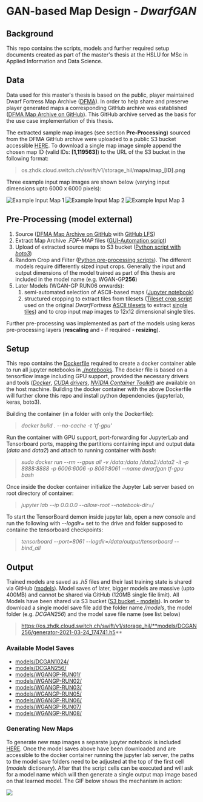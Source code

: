# GAN-based Map Design - *DwarfGAN*


## Background
This repo contains the scripts, models and further required setup documents created as part of the master's thesis at the HSLU for MSc in Applied Information and Data Science.


## Data
Data used for this master's thesis is based on the public, player maintained Dwarf Fortress Map Archive ([DFMA](https://mkv25.net/dfma/)). In order to help share and preserve player generated maps a corresponding GitHub archive was established ([DFMA Map Archive on GitHub](https://github.com/df-map-archive/dfma-map-file-archive)). This GitHub archive served as the basis for the use case implementation of this thesis.

The extracted sample map images (see section **Pre-Processing**) sourced from the DFMA GitHub archive were uploaded to a public S3 bucket accessible [HERE](https://os.zhdk.cloud.switch.ch/swift/v1/storage_hil/). To download a single map image simple append the chosen map ID (valid IDs: **[1,119563]**) to the URL of the S3 bucket in the following format:

>    os.zhdk.cloud.switch.ch/swift/v1/storage_hil/**maps/map_[ID].png**

Three example input map images are shown below (varying input dimensions upto 6000 x 6000 pixels):

![Example Input Map 1](https://github.com/phi-0/masterthesis_gan_mapdesign/blob/master/data/input_samples/map_5.png)
![Example Input Map 2](https://github.com/phi-0/masterthesis_gan_mapdesign/blob/master/data/input_samples/map_358.png)
![Example Input Map 3](https://github.com/phi-0/masterthesis_gan_mapdesign/blob/master/data/input_samples/map_78.png)


## Pre-Processing (model external)
1. Source ([DFMA Map Archive on GitHub](https://github.com/df-map-archive/dfma-map-file-archive) with [GitHub LFS](https://git-lfs.github.com/))
1. Extract Map Archive *.FDF-MAP* files ([GUI-Automation script](https://github.com/phi-0/masterthesis_gan_mapdesign/blob/master/scripts/DF_map_conversion/auto_conversion.py))
1. Upload of extracted source maps to S3 bucket ([Python script with *boto3*](https://github.com/phi-0/masterthesis_gan_mapdesign/blob/master/scripts/Map_upload/upload_maps.py))
1. Random Crop and Filter ([Python pre-processing scripts](https://github.com/phi-0/masterthesis_gan_mapdesign/tree/master/scripts/image_preprocessing)). The different models require differently sized input crops. Generally the input and output dimensions of the model trained as part of this thesis are included in the model name (e.g. WGAN-GP**256**)
1. Later Models (WGAN-GP RUN06 onwards): 
    1. semi-automated selection of ASCII-based maps ([Jupyter notebook](https://github.com/phi-0/masterthesis_gan_mapdesign/blob/master/scripts/image_preprocessing/ASCII_subset.ipynb)) 
    1. structured cropping to extract tiles from tilesets ([Tileset crop script](https://github.com/phi-0/masterthesis_gan_mapdesign/blob/master/scripts/image_preprocessing/tileset_crop.py) used on the original *DwarfFortress* [ASCII tilesets](https://github.com/phi-0/masterthesis_gan_mapdesign/blob/master/data/tiles/standard_tileset.png) to extract [single tiles](https://github.com/phi-0/masterthesis_gan_mapdesign/tree/master/data/tiles/800x600)) and to crop input map images to 12x12 dimensional single tiles.

Further pre-processing was implemented as part of the models using keras pre-processing layers (**rescaling** and - if required - **resizing**).

## Setup

This repo contains the [Dockerfile](https://github.com/phi-0/masterthesis_gan_mapdesign/blob/master/Dockerfile) required to create a docker container able to run all jupyter notebooks in [./notebooks](https://github.com/phi-0/masterthesis_gan_mapdesign/tree/master/notebooks). The docker file is based on a tensorflow image including GPU support, provided the necessary drivers and tools ([*Docker*](https://docs.docker.com/engine/install/ubuntu/), [*CUDA drivers*](https://docs.nvidia.com/cuda/cuda-toolkit-release-notes/index.html#cuda-major-component-versions), [*NVIDIA Container Toolkit*](https://docs.nvidia.com/datacenter/cloud-native/container-toolkit/install-guide.html#docker)) are available on the host machine. Building the docker container with the above Dockerfile will further clone this repo and install python dependencies (jupyterlab, keras, boto3).

Building the container (in a folder with only the Dockerfile):

> *docker build . --no-cache -t 'tf-gpu'*

Run the container with GPU support, port-forwarding for JupyterLab and Tensorboard ports, mapping the partitions containing input and output data (*data* and *data2*) and attach to running container with *bash*:
> *sudo docker run --rm --gpus all -v /data:/data /data2:/data2 -it -p 8888:8888 -p 6006:6006 -p 8061:8061 --name dwarfgan tf-gpu bash*

Once inside the docker container initialize the Jupyter Lab server based on root directory of container:
> *jupyter lab --ip 0.0.0.0 --allow-root --notebook-dir=/*

To start the TensorBoard demon inside jupyter lab, open a new console and run the following with *--logdir=* set to the drive and folder supposed to containe the tensorboard checkpoints:
> *tensorboard --port=8061 --logdir=/data/output/tensorboard --bind_all*



## Output

Trained models are saved as *.h5* files and their last training state is shared via GitHub ([models](https://github.com/phi-0/masterthesis_gan_mapdesign/tree/master/models)). Model saves of later, bigger models are massive (upto 400MB) and cannot be shared via GitHub (120MB single file limit). All Models have been shared via S3 bucket ([S3 bucket - models](https://os.zhdk.cloud.switch.ch/swift/v1/storage_hil/)). In order to download a single model save file add the folder name */models*, the model folder (e.g. *DCGAN256*) and the model save file name (see list below)

>  https://os.zhdk.cloud.switch.ch/swift/v1/storage_hil/**models/DCGAN256/generator-2021-03-24_174741.h5**

### **Available Model Saves**

- [models/DCGAN1024/](https://os.zhdk.cloud.switch.ch/swift/v1/storage_hil/models/DCGAN1024/generator-2021-03-17_104329.h5)
- [models/DCGAN256/](https://os.zhdk.cloud.switch.ch/swift/v1/storage_hil/models/DCGAN256/generator-2021-03-24_174741.h5)
- [models/WGANGP-RUN01/](https://os.zhdk.cloud.switch.ch/swift/v1/storage_hil/models/WGANGP-RUN01/generator-2021-03-31_180243.h5)
- [models/WGANGP-RUN02/](https://os.zhdk.cloud.switch.ch/swift/v1/storage_hil/models/WGANGP-RUN02/generator-2021-04-04_025322.h5)
- [models/WGANGP-RUN03/](https://os.zhdk.cloud.switch.ch/swift/v1/storage_hil/models/WGANGP-RUN03/generator-2021-04-09_011627.h5)
- [models/WGANGP-RUN05/](https://os.zhdk.cloud.switch.ch/swift/v1/storage_hil/models/WGANGP-RUN05/generator-2021-04-17_090503.h5)
- [models/WGANGP-RUN06/](https://os.zhdk.cloud.switch.ch/swift/v1/storage_hil/models/WGANGP-RUN06/generator-2021-04-20_050013.h5)
- [models/WGANGP-RUN07/](https://os.zhdk.cloud.switch.ch/swift/v1/storage_hil/models/WGANGP-RUN07/generator-2021-04-22_230202.h5)
- [models/WGANGP-RUN08/](https://os.zhdk.cloud.switch.ch/swift/v1/storage_hil/models/WGANGP-RUN08/generator-2021-05-01_091206.h5)

### **Generating New Maps**

To generate new map images a separate jupyter notebook is included [HERE](https://github.com/phi-0/masterthesis_gan_mapdesign/blob/master/notebooks/Generate_Map.ipynb). Once the model saves above have been downloaded and are accessible to the docker container running the jupyter lab server, the paths to the model save folders need to be adjusted at the top of the first cell (*models* dictionary). After that the script cells can be executed and will ask for a model name which will then generate a single output map image based on that learned model. The GIF below shows the mechanism in action:

![](https://github.com/phi-0/masterthesis_gan_mapdesign/blob/master/output/images/generate_map_animated.gif)